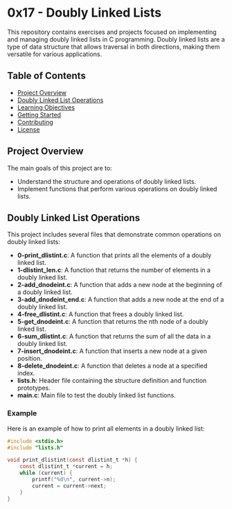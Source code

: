 # 0x17 - Doubly Linked Lists

This repository contains exercises and projects focused on implementing and managing doubly linked lists in C programming. Doubly linked lists are a type of data structure that allows traversal in both directions, making them versatile for various applications.

## Table of Contents

- [Project Overview](#project-overview)
- [Doubly Linked List Operations](#doubly-linked-list-operations)
- [Learning Objectives](#learning-objectives)
- [Getting Started](#getting-started)
- [Contributing](#contributing)
- [License](#license)

## Project Overview

The main goals of this project are to:

- Understand the structure and operations of doubly linked lists.
- Implement functions that perform various operations on doubly linked lists.

## Doubly Linked List Operations

This project includes several files that demonstrate common operations on doubly linked lists:

- **0-print_dlistint.c**: A function that prints all the elements of a doubly linked list.
- **1-dlistint_len.c**: A function that returns the number of elements in a doubly linked list.
- **2-add_dnodeint.c**: A function that adds a new node at the beginning of a doubly linked list.
- **3-add_dnodeint_end.c**: A function that adds a new node at the end of a doubly linked list.
- **4-free_dlistint.c**: A function that frees a doubly linked list.
- **5-get_dnodeint.c**: A function that returns the nth node of a doubly linked list.
- **6-sum_dlistint.c**: A function that returns the sum of all the data in a doubly linked list.
- **7-insert_dnodeint.c**: A function that inserts a new node at a given position.
- **8-delete_dnodeint.c**: A function that deletes a node at a specified index.
- **lists.h**: Header file containing the structure definition and function prototypes.
- **main.c**: Main file to test the doubly linked list functions.

### Example

Here is an example of how to print all elements in a doubly linked list:

```c
#include <stdio.h>
#include "lists.h"

void print_dlistint(const dlistint_t *h) {
    const dlistint_t *current = h;
    while (current) {
        printf("%d\n", current->n);
        current = current->next;
    }
}

